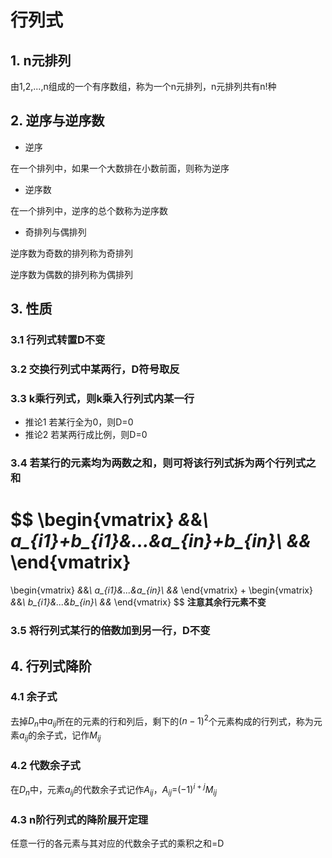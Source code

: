 # 行列式

## 1. n元排列
由1,2,...,n组成的一个有序数组，称为一个n元排列，n元排列共有n!种

## 2. 逆序与逆序数

- 逆序

在一个排列中，如果一个大数排在小数前面，则称为逆序

- 逆序数

在一个排列中，逆序的总个数称为逆序数

- 奇排列与偶排列

逆序数为奇数的排列称为奇排列

逆序数为偶数的排列称为偶排列

## 3. 性质

### 3.1 行列式转置D不变

### 3.2 交换行列式中某两行，D符号取反

### 3.3 k乘行列式，则k乘入行列式内某一行

  - 推论1 若某行全为0，则D=0
  - 推论2 若某两行成比例，则D=0

### 3.4 若某行的元素均为两数之和，则可将该行列式拆为两个行列式之和
$$
\begin{vmatrix}
    *&*&*\\
    a_{i1}+b_{i1}&...&a_{in}+b_{in}\\
    *&*&*
\end{vmatrix}
=
\begin{vmatrix}
    *&*&*\\
    a_{i1}&...&a_{in}\\
    *&*&*
\end{vmatrix}
+
\begin{vmatrix}
    *&*&*\\
    b_{i1}&...&b_{in}\\
    *&*&*
\end{vmatrix}
$$
**注意其余行元素不变**

### 3.5 将行列式某行的倍数加到另一行，D不变

## 4. 行列式降阶

### 4.1 余子式

去掉$D_n$中$a_{ij}$所在的元素的行和列后，剩下的$(n-1)^2$个元素构成的行列式，称为元素$a_{ij}$的余子式，记作$M_{ij}$

### 4.2 代数余子式

在$D_n$中，元素$a_{ij}$的代数余子式记作$A_{ij}$，$A_{ij}$=$(-1)^{i + j}M_{ij}$

### 4.3 n阶行列式的降阶展开定理

任意一行的各元素与其对应的代数余子式的乘积之和=D
